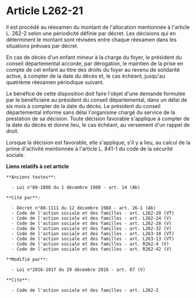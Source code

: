 # Article L262-21

Il est procédé au réexamen du montant de l'allocation mentionnée à  l'article L. 262-2 selon une périodicité définie par
décret. Les  décisions qui en déterminent le montant sont révisées entre chaque  réexamen dans les situations prévues par
décret. 

En cas de décès d'un enfant mineur à la charge du foyer, le président du  conseil départemental accorde, par dérogation, le
maintien de la prise  en compte de cet enfant au titre des droits du foyer au revenu de  solidarité active, à compter de la
date du décès et, le cas échéant,  jusqu'au quatrième réexamen périodique suivant. 

Le bénéfice de cette disposition doit faire l'objet d'une demande  formulée par le bénéficiaire au président du conseil
départemental, dans  un délai de six mois à compter de la date du décès. Le président du  conseil départemental informe sans
délai l'organisme chargé du service  de la prestation de sa décision. Toute décision favorable s'applique à  compter de la
date du décès et donne lieu, le cas échéant, au versement  d'un rappel de droit. 

Lorsque la décision est  favorable, elle s'applique, s'il y a lieu, au calcul de la prime  d'activité mentionnée à l'article
L. 841-1 du code de la sécurité  sociale.

**Liens relatifs à cet article**

	**Anciens textes**:

	  - Loi n°88-1088 du 1 décembre 1988 - art. 14 (Ab)

	**Cité par**:

	  - Décret n°88-1111 du 12 décembre 1988 - art. 26-1 (Ab)
	  - Code de l'action sociale et des familles - art. L262-20 (VT)
	  - Code de l'action sociale et des familles - art. L262-24 (V)
	  - Code de l'action sociale et des familles - art. L262-28 (V)
	  - Code de l'action sociale et des familles - art. L262-32 (V)
	  - Code de l'action sociale et des familles - art. L263-10 (VT)
	  - Code de l'action sociale et des familles - art. L263-13 (VT)
	  - Code de l'action sociale et des familles - art. R262-4 (V)
	  - Code de l'action sociale et des familles - art. R262-42 (V)

	**Modifié par**:

	  - Loi n°2016-1917 du 29 décembre 2016 - art. 87 (V)

	**Cite**:

	  - Code de l'action sociale et des familles - art. L262-2
